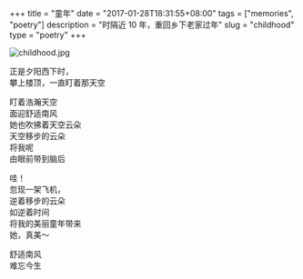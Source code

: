 +++
title = "童年"
date = "2017-01-28T18:31:55+08:00"
tags = ["memories", "poetry"]
description = "时隔近 10 年，重回乡下老家过年"
slug = "childhood"
type = "poetry"
+++

![childhood.jpg](/images/childhood.jpg "远方的山和天空")

正是夕阳西下时，  
攀上楼顶，一直盯着那天空

盯着浩瀚天空  
面迎舒适南风  
她也吹拂着天空云朵  
天空移步的云朵  
将我呢  
由眼前带到脑后

哇！  
忽现一架飞机，  
逆着移步的云朵  
如逆着时间  
将我的美丽童年带来  
她，真美～

舒适南风  
难忘今生
